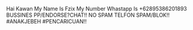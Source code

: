 Hai Kawan My Name Is Fzix
My Number Whastapp Is +62895386201893
BUSSINES PP/ENDORSE?CHAT!!
NO SPAM TELFON SPAM/BLOK!!
#ANAKJEBEH 
#PENCARICUAN!!
